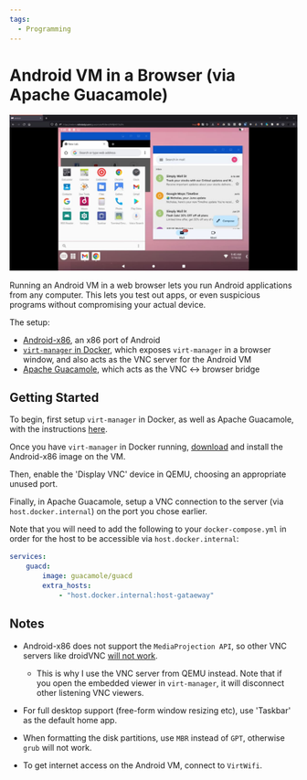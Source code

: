 ```yaml
---
tags:
  - Programming
---
```


# Android VM in a Browser (via Apache Guacamole)

![](/static/images/2022-07-18/android-vm.jpg)

Running an Android VM in a web browser lets you run Android applications from any computer. This lets you test out apps, or even suspicious programs without compromising your actual device.

The setup:

-   [Android-x86][android-x86], an x86 port of Android
-   [`virt-manager` in Docker][virt-manager-docker], which exposes `virt-manager` in a browser window, and also acts as the VNC server for the Android VM
-   [Apache Guacamole][apache-guacamole], which acts as the VNC <-> browser bridge

## Getting Started

To begin, first setup `virt-manager` in Docker, as well as Apache Guacamole, with the instructions [here](2022-07-10-win11-vm-gpu-passthrough.md).

Once you have `virt-manager` in Docker running, [download][android-x86-dl] and install the Android-x86 image on the VM.

Then, enable the 'Display VNC' device in QEMU, choosing an appropriate unused port.

Finally, in Apache Guacamole, setup a VNC connection to the server (via `host.docker.internal`) on the port you chose earlier.

Note that you will need to add the following to your `docker-compose.yml` in order for the host to be accessible via `host.docker.internal`:

```yaml hl_lines="4 5"
services:
    guacd:
        image: guacamole/guacd
        extra_hosts:
            - "host.docker.internal:host-gataeway"
```

## Notes

-   Android-x86 does not support the `MediaProjection API`, so other VNC servers like droidVNC [will not work][droid-vnc].

    -   This is why I use the VNC server from QEMU instead. Note that if you open the embedded viewer in `virt-manager`, it will disconnect other listening VNC viewers.

-   For full desktop support (free-form window resizing etc), use 'Taskbar' as the default home app.
-   When formatting the disk partitions, use `MBR` instead of `GPT`, otherwise `grub` will not work.
-   To get internet access on the Android VM, connect to `VirtWifi`.

[apache-guacamole]: https://guacamole.apache.org/
[android-x86]: https://www.android-x86.org/
[android-x86-dl]: https://www.fosshub.com/Android-x86.htmlhttps://www.android-x86.org/download.html
[virt-manager-docker]: https://github.com/m-bers/docker-virt-manager
[droid-vnc]: https://github.com/bk138/droidVNC-NG#notes
